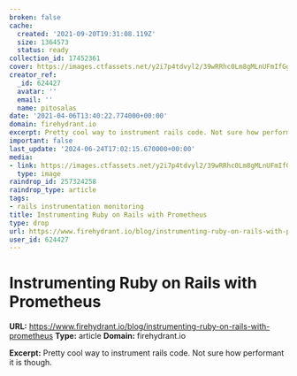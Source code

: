 ```yaml
---
broken: false
cache:
  created: '2021-09-20T19:31:08.119Z'
  size: 1364573
  status: ready
collection_id: 17452361
cover: https://images.ctfassets.net/y2i7p4tdvyl2/39wRRhc0Lm8gMLnUFmIfGg/5bee6b778a30753a274bdca4f3ac8083/ruby.jpg
creator_ref:
  _id: 624427
  avatar: ''
  email: ''
  name: pitosalas
date: '2021-04-06T13:40:22.774000+00:00'
domain: firehydrant.io
excerpt: Pretty cool way to instrument rails code. Not sure how performant it is though.
important: false
last_update: '2024-06-24T17:02:15.670000+00:00'
media:
- link: https://images.ctfassets.net/y2i7p4tdvyl2/39wRRhc0Lm8gMLnUFmIfGg/5bee6b778a30753a274bdca4f3ac8083/ruby.jpg
  type: image
raindrop_id: 257324258
raindrop_type: article
tags:
- rails instrumentation monitoring
title: Instrumenting Ruby on Rails with Prometheus
type: drop
url: https://www.firehydrant.io/blog/instrumenting-ruby-on-rails-with-prometheus
user_id: 624427
---
```


# Instrumenting Ruby on Rails with Prometheus

**URL:** https://www.firehydrant.io/blog/instrumenting-ruby-on-rails-with-prometheus
**Type:** article
**Domain:** firehydrant.io

**Excerpt:** Pretty cool way to instrument rails code. Not sure how performant it is though.
